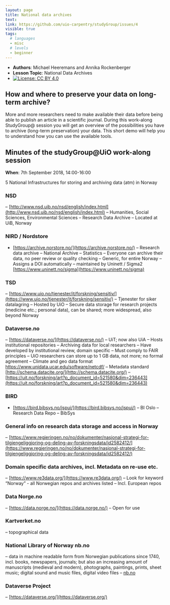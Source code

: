 ```yaml
---
layout: page
title: National data archives
text: 
link: https://github.com/uio-carpentry/studyGroup/issues/4
visible: true
tags:
  # languages
  - misc
  # levels
  - beginner
---
```


<!-- change visible to true if you want it on the site -->
<!-- remove any tags listed above that are not relevant -->

 - **Authors**: Michael Heeremans and Annika Rockenberger
 - **Lesson Topic**: National Data Archives
 - [![License: CC BY 4.0](https://img.shields.io/badge/License-CC%20BY%204.0-lightgrey.svg)](https://creativecommons.org/licenses/by/4.0/)


## How and where to preserve your data on long-term archive?

More and more researchers need to make available their data before being able to publish an article in a scientific journal. During this work-along StudyGroup@ session you will get an overview of the possibilities you have to archive (long-term preservation) your data. This short demo will help you to understand how you can use the available tools.


## Minutes of the studyGroup@UiO work-along session 

**When**: 7th September 2018, 14:00-16:00

5 National Infrastructures for storing and archiving data (atm) in Norway

### NSD
– [http://www.nsd.uib.no/nsd/english/index.html](http://www.nsd.uib.no/nsd/english/index.html)
– Humanities, Social Sciences, Environmental Sciences
– Research Data Archive
– Located at UiB, Norway

### NIRD / Nordstore
- [https://archive.norstore.no/](https://archive.norstore.no/)
– Research data archive
– National Archive
– Statistics
– Everyone can archive their data, no peer review or quality checking
– Generic, for entire Norway
– Assigns a DOI automatically
– maintained by Uninett / Sigma2 [https://www.uninett.no/sigma](https://www.uninett.no/sigma)


### TSD
– [https://www.uio.no/tjenester/it/forskning/sensitiv/](https://www.uio.no/tjenester/it/forskning/sensitiv/)
– Tjenester for siker datalagring
– Hosted by UiO
– Secure data storage for research projects (medicine etc.; personal data), can be shared; more widespread, also beyond Norway

### Dataverse.no
– [https://dataverse.no/](https://dataverse.no/)
– UiT; now also UiA
– Hosts institutional repositories
– Archiving data for local researchers
– Have developed by institutional review, domain specific
– Must comply to FAIR principles
– UiO researchers can store up to 1 GB data, not more; no formal agreement
– Climate and geo data format https://www.unidata.ucar.edu/software/netcdf/
– Metadata standard [http://schema.datacite.org/](http://schema.datacite.org/)
– [https://uit.no/forskning/art?p_document_id=521580&dim=236443](https://uit.no/forskning/art?p_document_id=521580&dim=236443)


### BIRD
- [https://bird.bibsys.no/jspui/](https://bird.bibsys.no/jspui/)
– BI Oslo
– Research Data Repo
– BibSys

### General info on research data storage and access in Norway
– [https://www.regjeringen.no/no/dokumenter/nasjonal-strategi-for-tilgjengeliggjoring-og-deling-av-forskningsdata/id2582412/](https://www.regjeringen.no/no/dokumenter/nasjonal-strategi-for-tilgjengeliggjoring-og-deling-av-forskningsdata/id2582412/)

### Domain specific data archives, incl. Metadata on re-use etc.
– [https://www.re3data.org/](https://www.re3data.org/)
– Look for keyword “Norway” - all Norwegian repos and archives listed
– Incl. European repos

### Data Norge.no
– [https://data.norge.no/](https://data.norge.no/)
– Open for use

### Kartverket.no
– topographical data

### National Library of Norway nb.no
– data in machine readable form from Norwegian publications since 1740, incl. books, newspapers, journals; but also an increasing amount of manuscripts (medieval and modern), photographs, paintings, prints, sheet music; digital sound and music files, digital video files
– [nb.no](https://nb.no)

### Dataverse Project
– [https://dataverse.org/](https://dataverse.org/)






